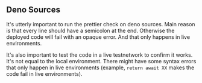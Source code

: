 ## Deno Sources

It's utterly important to run the prettier check on deno sources. Main reason is that every line should have a semicolon at the end. Otherwise the deployed code will fail with an opaque error. And that only happens in live environments.

It's also important to test the code in a live testnetwork to confirm it works. It's not equal to the local environment. There might have some syntax errors that only happen in live environments (example, `return await XX` makes the code fail in live environments).